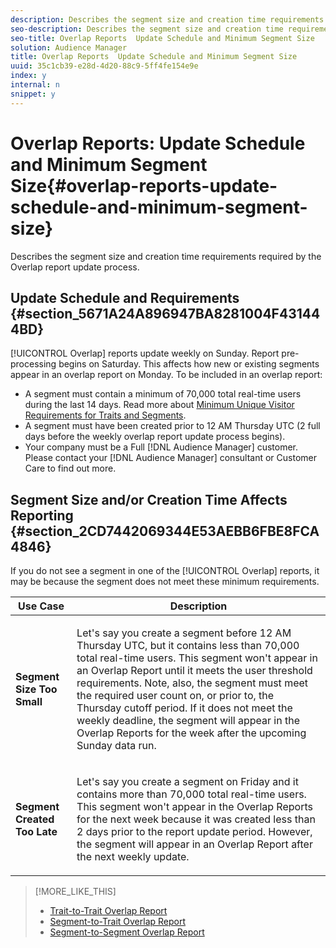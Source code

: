 ```yaml
---
description: Describes the segment size and creation time requirements required by the Overlap report update process.
seo-description: Describes the segment size and creation time requirements required by the Overlap report update process.
seo-title: Overlap Reports  Update Schedule and Minimum Segment Size
solution: Audience Manager
title: Overlap Reports  Update Schedule and Minimum Segment Size
uuid: 35c1cb39-e28d-4d20-88c9-5ff4fe154e9e
index: y
internal: n
snippet: y
---
```


# Overlap Reports: Update Schedule and Minimum Segment Size{#overlap-reports-update-schedule-and-minimum-segment-size}

Describes the segment size and creation time requirements required by the Overlap report update process.

## Update Schedule and Requirements {#section_5671A24A896947BA8281004F431444BD}

[!UICONTROL Overlap] reports update weekly on Sunday. Report pre-processing begins on Saturday. This affects how new or existing segments appear in an overlap report on Monday. To be included in an overlap report:

* A segment must contain a minimum of 70,000 total real-time users during the last 14 days. Read more about [Minimum Unique Visitor Requirements for Traits and Segments](../../reporting/report-sampling.md#section_C0A9E607D6E643E792347A146811ACB4). 
* A segment must have been created prior to 12 AM Thursday UTC (2 full days before the weekly overlap report update process begins). 
* Your company must be a Full [!DNL Audience Manager] customer. Please contact your [!DNL Audience Manager] consultant or Customer Care to find out more.

## Segment Size and/or Creation Time Affects Reporting {#section_2CD7442069344E53AEBB6FBE8FCA4846}

If you do not see a segment in one of the [!UICONTROL Overlap] reports, it may be because the segment does not meet these minimum requirements.

<table id="table_BE2937C1FA314BBDBD1D026321D6E6B1"> 
 <thead> 
  <tr> 
   <th colname="col1" class="entry"> Use Case </th> 
   <th colname="col2" class="entry"> Description </th> 
  </tr> 
 </thead>
 <tbody> 
  <tr> 
   <td colname="col1"> <p> <b>Segment Size Too Small</b> </p> </td> 
   <td colname="col2"> <p>Let's say you create a segment before 12 AM Thursday UTC, but it contains less than 70,000 total real-time users. This segment won't appear in an <span class="wintitle"> Overlap Report</span> until it meets the user threshold requirements. Note, also, the segment must meet the required user count on, or prior to, the Thursday cutoff period. If it does not meet the weekly deadline, the segment will appear in the <span class="wintitle"> Overlap Reports</span> for the week after the upcoming Sunday data run. </p> </td> 
  </tr> 
  <tr> 
   <td colname="col1"> <p> <b>Segment Created Too Late</b> </p> </td> 
   <td colname="col2"> <p>Let's say you create a segment on Friday and it contains more than 70,000 total real-time users. This segment won't appear in the <span class="wintitle"> Overlap Reports</span> for the next week because it was created less than 2 days prior to the report update period. However, the segment will appear in an <span class="wintitle"> Overlap Report</span> after the next weekly update. </p> </td> 
  </tr> 
 </tbody> 
</table>

>[!MORE_LIKE_THIS]
>
>* [Trait-to-Trait Overlap Report](../../reporting/dynamic-reports/trait-trait-overlap-report.md#trait-to-trait-overlap-report)
>* [Segment-to-Trait Overlap Report](../../reporting/dynamic-reports/segment-trait-overlap-report.md#concept_36186B1ABEA34A6AAC7F5CF938A122B7)
>* [Segment-to-Segment Overlap Report](../../reporting/dynamic-reports/segment-segment-overlap-report.md#concept_25E40808056B451BA06502A9527A55AA)
